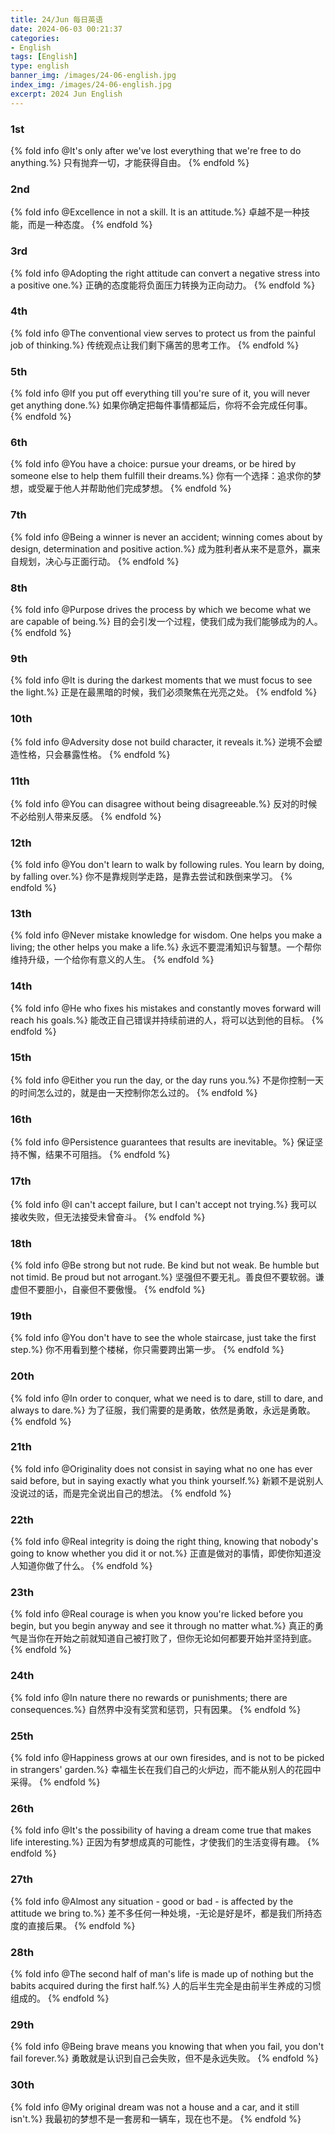 ```yaml
---
title: 24/Jun 每日英语
date: 2024-06-03 00:21:37
categories:
- English
tags: [English]
type: english
banner_img: /images/24-06-english.jpg
index_img: /images/24-06-english.jpg
excerpt: 2024 Jun English
---
```


### 1st
{% fold info @It's only after we've lost everything that we're free to do anything.%}
只有抛弃一切，才能获得自由。
{% endfold %}

### 2nd
{% fold info @Excellence in not a skill. It is an attitude.%}
卓越不是一种技能，而是一种态度。
{% endfold %}

### 3rd
{% fold info @Adopting the right attitude can convert a negative stress into a positive one.%}
正确的态度能将负面压力转换为正向动力。
{% endfold %}

### 4th
{% fold info @The conventional view serves to protect us from the painful job of thinking.%}
传统观点让我们剩下痛苦的思考工作。
{% endfold %}

### 5th
{% fold info @If you put off everything till you're sure of it, you will never get anything done.%}
如果你确定把每件事情都延后，你将不会完成任何事。
{% endfold %}

### 6th
{% fold info @You have a choice: pursue your dreams, or be hired by someone else to help them fulfill their dreams.%}
你有一个选择：追求你的梦想，或受雇于他人并帮助他们完成梦想。
{% endfold %}

### 7th
{% fold info @Being a winner is never an accident; winning comes about by design, determination and positive action.%}
成为胜利者从来不是意外，赢来自规划，决心与正面行动。
{% endfold %}

### 8th
{% fold info @Purpose drives the process by which we become what we are capable of being.%}
目的会引发一个过程，使我们成为我们能够成为的人。
{% endfold %}

### 9th
{% fold info @It is during the darkest moments that we must focus to see the light.%}
正是在最黑暗的时候，我们必须聚焦在光亮之处。
{% endfold %}

### 10th
{% fold info @Adversity dose not build character, it reveals it.%}
逆境不会塑造性格，只会暴露性格。
{% endfold %}

### 11th
{% fold info @You can disagree without being disagreeable.%}
反对的时候不必给别人带来反感。
{% endfold %}

### 12th
{% fold info @You don't learn to walk by following rules. You learn by doing, by falling over.%}
你不是靠规则学走路，是靠去尝试和跌倒来学习。
{% endfold %}

### 13th
{% fold info @Never mistake knowledge for wisdom. One helps you make a living; the other helps you make a life.%}
永远不要混淆知识与智慧。一个帮你维持升级，一个给你有意义的人生。
{% endfold %}

### 14th
{% fold info @He who fixes his mistakes and constantly moves forward will reach his goals.%}
能改正自己错误并持续前进的人，将可以达到他的目标。
{% endfold %}

### 15th
{% fold info @Either you run the day, or the day runs you.%}
不是你控制一天的时间怎么过的，就是由一天控制你怎么过的。
{% endfold %}

### 16th
{% fold info @Persistence guarantees that results are inevitable。%}
保证坚持不懈，结果不可阻挡。
{% endfold %}

### 17th
{% fold info @I can't accept failure, but I can't accept not trying.%}
我可以接收失败，但无法接受未曾奋斗。
{% endfold %}

### 18th
{% fold info @Be strong but not rude. Be kind but not weak. Be humble but not timid. Be proud but not arrogant.%}
坚强但不要无礼。善良但不要软弱。谦虚但不要胆小，自豪但不要傲慢。
{% endfold %}

### 19th
{% fold info @You don't have to see the whole staircase, just take the first step.%}
你不用看到整个楼梯，你只需要跨出第一步。
{% endfold %}

### 20th
{% fold info @In order to conquer, what we need is to dare, still to dare, and always to dare.%}
为了征服，我们需要的是勇敢，依然是勇敢，永远是勇敢。
{% endfold %}

### 21th
{% fold info @Originality does not consist in saying what no one has ever said before, but in saying exactly what you think yourself.%}
新颖不是说别人没说过的话，而是完全说出自己的想法。
{% endfold %}

### 22th
{% fold info @Real integrity is doing the right thing, knowing that nobody's going to know whether you did it or not.%}
正直是做对的事情，即使你知道没人知道你做了什么。
{% endfold %}

### 23th
{% fold info @Real courage is when you know you're licked before you begin, but you begin anyway and see it through no matter what.%}
真正的勇气是当你在开始之前就知道自己被打败了，但你无论如何都要开始并坚持到底。
{% endfold %}

### 24th
{% fold info @In nature there no rewards or punishments; there are consequences.%}
自然界中没有奖赏和惩罚，只有因果。
{% endfold %}

### 25th
{% fold info @Happiness grows at our own firesides, and is not to be picked in strangers' garden.%}
幸福生长在我们自己的火炉边，而不能从别人的花园中采得。
{% endfold %}

### 26th
{% fold info @It's the possibility of having a dream come true that makes life interesting.%}
正因为有梦想成真的可能性，才使我们的生活变得有趣。
{% endfold %}

### 27th
{% fold info @Almost any situation - good or bad - is affected by the attitude we bring to.%}
差不多任何一种处境，-无论是好是坏，都是我们所持态度的直接后果。
{% endfold %}

### 28th
{% fold info @The second half of man's life is made up of nothing but the babits acquired during the first half.%}
人的后半生完全是由前半生养成的习惯组成的。
{% endfold %}

### 29th
{% fold info @Being brave means you knowing that when you fail, you don't fail forever.%}
勇敢就是认识到自己会失败，但不是永远失败。
{% endfold %}

### 30th
{% fold info @My original dream was not a house and a car, and it still isn't.%}
我最初的梦想不是一套房和一辆车，现在也不是。
{% endfold %}

